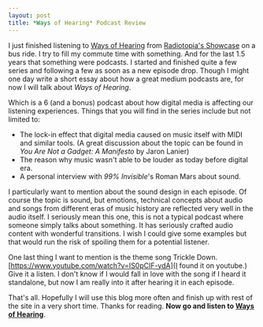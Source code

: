```yaml
---
layout: post
title: *Ways of Hearing* Podcast Review
---
```


I just finished listening to [Ways of Hearing](https://www.radiotopia.fm/showcase/ways-of-hearing/) from [Radiotopia's Showcase](https://www.radiotopia.fm/podcasts/showcase) on a bus ride.
I try to fill my commute time with something. And for the last 1.5 years that something were podcasts. I started and finished quite a few series and following a few as soon as a new episode drop.
Though I might one day write a short essay about how a great medium podcasts are, for now I will talk about *Ways of Hearing*.

Which is a 6 (and a bonus) podcast about how digital media is affecting our listening experiences.
Things that you will find in the series include but not limited to:
- The lock-in effect that digital media caused on music itself with MIDI and similar tools. (A great discussion about the topic can be found in *You Are Not a Gadget: A Manifesto* by Jaron Lanier)
- The reason why music wasn't able to be louder as today before digital era.
- A personal interview with *99% Invisible*'s Roman Mars about sound.

I particularly want to mention about the sound design in each episode. Of course the topic is sound, but emotions, technical concepts about audio and songs from different eras of music history are reflected very well in the audio itself.
I seriously mean this one, this is not a typical podcast where someone simply talks about something. It has seriously crafted audio content with wonderful transitions. I wish I could give some examples but that would run the risk of spoiling them for a potential listener.

One last thing I want to mention is the theme song Trickle Down. [https://www.youtube.com/watch?v=IS0pClF-ydA](I found it on youtube.) Give it a listen. I don't know if I would fall in love with the song if I heard it standalone, but now I am really into it after hearing it in each episode.

That's all. Hopefully I will use this blog more often and finish up with rest of the site in a very short time. Thanks for reading. **Now go and listen to [Ways of Hearing](https://www.radiotopia.fm/showcase/ways-of-hearing/)**. 

